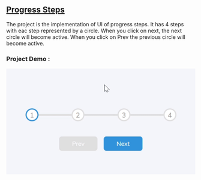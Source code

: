 ## [Progress Steps](https://50projectsbymilan.000webhostapp.com/50projects/02_progress_steps/)
The project is the implementation of UI of progress steps. It has 4 steps with eac step represented by a circle. When you click on next, the next circle will become active. When you click on Prev the previous circle will become active.

### Project Demo :

![Project Demo](https://github.com/milan-vishnoi/50-Days-50-Projects/blob/main/02.%20Progress%20Steps/demo.gif)
